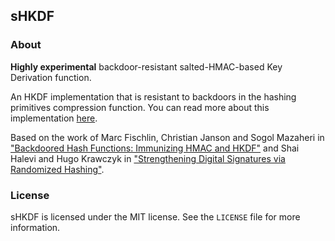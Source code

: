 ## sHKDF

### About

**Highly experimental** backdoor-resistant salted-HMAC-based Key Derivation function.

An HKDF implementation that is resistant to backdoors in the hashing primitives
compression function. You can read more about this implementation [here](2018/08/27/securing-hkdf-against-backdoors.html).



Based on the work of Marc Fischlin, Christian Janson and Sogol Mazaheri in
["Backdoored Hash Functions: Immunizing HMAC and HKDF"](https://eprint.iacr.org/2018/362.pdf) and Shai Halevi and Hugo Krawczyk in ["Strengthening Digital Signatures via Randomized Hashing"](https://www.iacr.org/archive/crypto2006/41170039/41170039.pdf).

### License
sHKDF is licensed under the MIT license. See the `LICENSE` file for more information.
